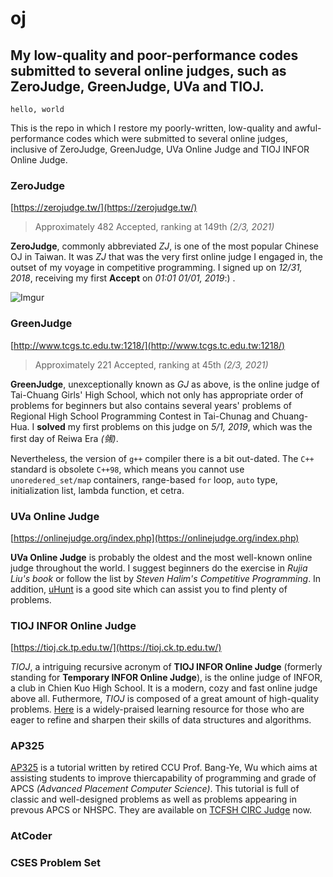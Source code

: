 # oj
## My low-quality and poor-performance codes submitted to several online judges, such as ZeroJudge, GreenJudge, UVa and TIOJ.

`hello, world`

This is the repo in which I restore my poorly-written, low-quality and awful-performance codes which were submitted to several online judges, inclusive of ZeroJudge, GreenJudge, UVa Online Judge and TIOJ INFOR Online Judge.

### ZeroJudge

[https://zerojudge.tw/](https://zerojudge.tw/)

> Approximately 482 Accepted, ranking at 149th _(2/3, 2021)_

**ZeroJudge**, commonly abbreviated _ZJ_, is one of the most popular Chinese OJ in Taiwan. It was _ZJ_ that was the very first online judge I engaged in, the outset of my voyage in competitive programming. I signed up on _12/31, 2018_, receiving my first **Accept** on _01:01 01/01, 2019_:) .

![Imgur](https://i.imgur.com/Typvs0O.png)

### GreenJudge

[http://www.tcgs.tc.edu.tw:1218/](http://www.tcgs.tc.edu.tw:1218/)

> Approximately 221 Accepted, ranking at 45th _(2/3, 2021)_

**GreenJudge**, unexceptionally known as _GJ_ as above, is the online judge of Tai-Chuang Girls' High School, which not only has appropriate order of problems for beginners but also contains several years' problems of Regional High School Programming Contest in Tai-Chunag and Chuang-Hua. I **solved** my first problems on this judge on _5/1, 2019_, which was the first day of Reiwa Era _(㋿)_.

Nevertheless, the version of `g++` compiler there is a bit out-dated. The `C++` standard is obsolete `C++98`, which means you cannot use `unoredered_set/map` containers, range-based `for` loop, `auto` type, initialization list, lambda function, et cetra.

### UVa Online Judge

[https://onlinejudge.org/index.php](https://onlinejudge.org/index.php)

**UVa Online Judge** is probably the oldest and the most well-known online judge throughout the world. I suggest beginners do the exercise in _Rujia Liu's book_ or follow the list by _Steven Halim's Competitive Programming_. In addition, [uHunt](https://uhunt.onlinejudge.org/) is a good site which can assist you to find plenty of problems.

### TIOJ INFOR Online Judge

[https://tioj.ck.tp.edu.tw/](https://tioj.ck.tp.edu.tw/)

_TIOJ_, a intriguing recursive acronym of **TIOJ INFOR Online Judge** (formerly standing for **Temporary INFOR Online Judge**), is the online judge of INFOR, a club in Chien Kuo High School. It is a modern, cozy and fast online judge above all. Futhermore, _TIOJ_ is composed of a great amount of high-quality problems. [Here](https://tioj.ck.tp.edu.tw/articles/5) is a widely-praised learning resource for those who are eager to refine and sharpen their skills of data structures and algorithms.

### AP325

[AP325](https://drive.google.com/drive/folders/10hZCMHH0YgsfguVZCHU7EYiG8qJE5f-m) is a tutorial written by retired CCU Prof. Bang-Ye, Wu which aims at assisting students to improve thiercapability of programming and grade of APCS _(Advanced Placement Computer Science)_. This tutorial is full of classic and well-designed problems as well as problems appearing in prevous APCS or NHSPC. They are available on [TCFSH CIRC Judge](https://judge.tcirc.tw/Problems?tag=AP325) now.

### AtCoder

### CSES Problem Set
